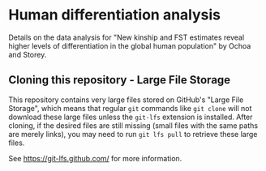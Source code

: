 # Human differentiation analysis

Details on the data analysis for "New kinship and FST estimates reveal higher levels of differentiation in the global human population" by Ochoa and Storey.

## Cloning this repository - Large File Storage

This repository contains very large files stored on GitHub's "Large File Storage", which means that regular `git` commands like `git clone` will not download these large files unless the `git-lfs` extension is installed.
After cloning, if the desired files are still missing (small files with the same paths are merely links), you may need to run `git lfs pull` to retrieve these large files.

See https://git-lfs.github.com/ for more information.

